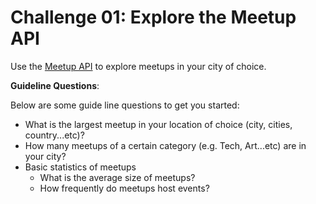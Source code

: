# Challenge 01: Explore the Meetup API

Use the [Meetup API] to explore meetups in your city of choice.

**Guideline Questions**:

Below are some guide line questions to get you started:

- What is the largest meetup in your location of choice (city, cities, country...etc)?
- How many meetups of a certain category (e.g. Tech, Art...etc) are in your city?
- Basic statistics of meetups
	- What is the average size of meetups?
	- How frequently do meetups host events?


[//]: # (References)

[Meetup API]: https://www.meetup.com/meetup_api/